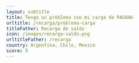 ```yaml
---
layout: subtitle
title: Tengo un problema con mi carga de PAGO46
urltitle: /recarga/problema-carga
titleFather: Recarga de saldo
icon: /images/recarga-saldo.png
urltitleFather: /recarga
country: Argentina, Chile, Mexico
score: 5
---
```

